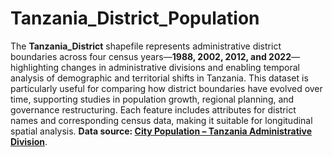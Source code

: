 # Tanzania_District_Population
The **Tanzania\_District** shapefile represents administrative district boundaries across four census years—**1988, 2002, 2012, and 2022**—highlighting changes in administrative divisions and enabling temporal analysis of demographic and territorial shifts in Tanzania. This dataset is particularly useful for comparing how district boundaries have evolved over time, supporting studies in population growth, regional planning, and governance restructuring. Each feature includes attributes for district names and corresponding census data, making it suitable for longitudinal spatial analysis. **Data source: [City Population – Tanzania Administrative Division](https://www.citypopulation.de/en/tanzania/admin/)**.
